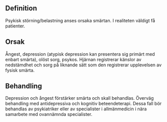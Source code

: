 ## Definition

Psykisk störning/belastning anses orsaka smärtan. I realiteten väldigt få patienter.

## Orsak

Ångest, depression (atypisk depression kan presentera sig primärt med enbart smärta), olöst sorg, psykos. Hjärnan registrerar känslor av nedstämdhet och sorg på liknande sätt som den registrerar upplevelsen av fysisk smärta.

## Behandling

Depression och ångest förstärker smärta och skall behandlas. Överväg behandling med antidepressiva och kognitiv beteendeterapi. Dessa fall bör behandlas av psykiatriker eller av specialister i allmänmedicin i nära samarbete med ovannämnda specialister.


